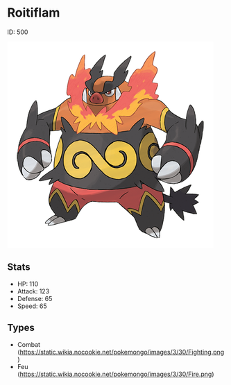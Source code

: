 # Roitiflam


ID: 500

![](https://raw.githubusercontent.com/PokeAPI/sprites/master/sprites/pokemon/other/official-artwork/500.png "Roitiflam")

## Stats


 - HP: 110
 - Attack: 123
 - Defense: 65
 - Speed: 65

## Types


 - Combat (https://static.wikia.nocookie.net/pokemongo/images/3/30/Fighting.png)
 - Feu (https://static.wikia.nocookie.net/pokemongo/images/3/30/Fire.png)

